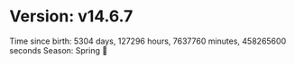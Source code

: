 # Version: v14.6.7
Time since birth: 5304 days, 127296 hours, 7637760 minutes, 458265600 seconds
Season: Spring 🌸
